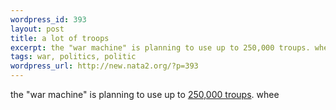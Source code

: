 ```yaml
--- 
wordpress_id: 393
layout: post
title: a lot of troops
excerpt: the "war machine" is planning to use up to 250,000 troups. whee
tags: war, politics, politic
wordpress_url: http://new.nata2.org/?p=393
---
```

the "war machine" is planning to use up to <a href="http://abcnews.go.com/wire/Politics/ap20021109_1216.html">250,000 troups</a>. whee
